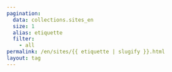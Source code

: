 ```yaml
---
pagination:
  data: collections.sites_en
  size: 1
  alias: etiquette
  filter:
    - all
permalink: /en/sites/{{ etiquette | slugify }}.html
layout: tag
---
```

